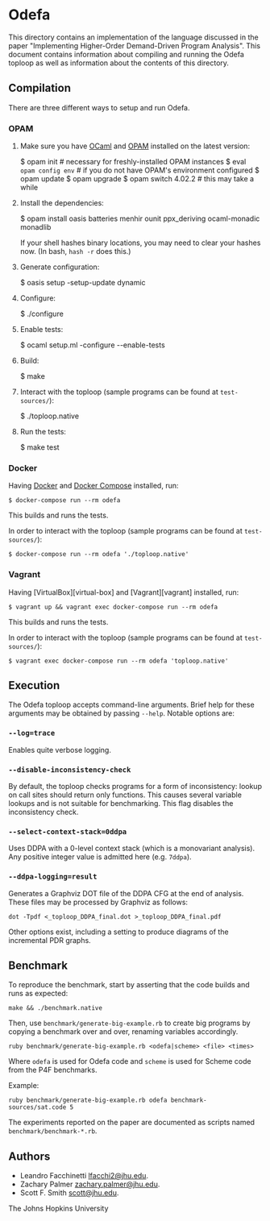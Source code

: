 Odefa
=====

This directory contains an implementation of the language discussed in the paper
"Implementing Higher-Order Demand-Driven Program Analysis".  This document contains
information about compiling and running the Odefa toploop as well as information
about the contents of this directory.

Compilation
-----------

There are three different ways to setup and run Odefa.

### OPAM

1. Make sure you have [OCaml][ocaml] and [OPAM][opam] installed on the latest
   version:

    $ opam init  # necessary for freshly-installed OPAM instances
    $ eval `opam config env`  # if you do not have OPAM's environment configured
    $ opam update
    $ opam upgrade
    $ opam switch 4.02.2  # this may take a while

2. Install the dependencies:

    $ opam install oasis batteries menhir ounit ppx_deriving ocaml-monadic monadlib
   
   If your shell hashes binary locations, you may need to clear your hashes now.
   (In bash, `hash -r` does this.)

3. Generate configuration:

    $ oasis setup -setup-update dynamic

4. Configure:

    $ ./configure

5. Enable tests:

    $ ocaml setup.ml -configure --enable-tests

6. Build:

    $ make

7. Interact with the toploop (sample programs can be found at `test-sources/`):

    $ ./toploop.native

8. Run the tests:

    $ make test

### Docker

Having [Docker][docker] and [Docker Compose][docker-compose] installed, run:

    $ docker-compose run --rm odefa

This builds and runs the tests.

In order to interact with the toploop (sample programs can be found at
`test-sources/`):

    $ docker-compose run --rm odefa './toploop.native'
    
### Vagrant

Having [VirtualBox][virtual-box] and [Vagrant][vagrant] installed, run:

    $ vagrant up && vagrant exec docker-compose run --rm odefa

This builds and runs the tests.

In order to interact with the toploop (sample programs can be found at
`test-sources/`):

    $ vagrant exec docker-compose run --rm odefa 'toploop.native'
    
Execution
---------

The Odefa toploop accepts command-line arguments.  Brief help for these
arguments may be obtained by passing `--help`.  Notable options are:

### `--log=trace`

Enables quite verbose logging.

### `--disable-inconsistency-check`

By default, the toploop checks programs for a form of inconsistency: lookup on
call sites should return only functions.  This causes several variable lookups
and is not suitable for benchmarking.  This flag disables the inconsistency
check.

### `--select-context-stack=0ddpa`

Uses DDPA with a 0-level context stack (which is a monovariant analysis).  Any positive integer value is admitted here (e.g. `7ddpa`).

### `--ddpa-logging=result`

Generates a Graphviz DOT file of the DDPA CFG at the end of analysis.  These files may be processed by Graphviz as follows:

    dot -Tpdf <_toploop_DDPA_final.dot >_toploop_DDPA_final.pdf

Other options exist, including a setting to produce diagrams of the incremental PDR graphs.
                    
Benchmark
---------

To reproduce the benchmark, start by asserting that the code builds and runs as
expected:

    make && ./benchmark.native

Then, use `benchmark/generate-big-example.rb` to create big programs by copying
a benchmark over and over, renaming variables accordingly.

    ruby benchmark/generate-big-example.rb <odefa|scheme> <file> <times>

Where `odefa` is used for Odefa code and `scheme` is used for Scheme code from
the P4F benchmarks.

Example:

    ruby benchmark/generate-big-example.rb odefa benchmark-sources/sat.code 5

The experiments reported on the paper are documented as scripts named
`benchmark/benchmark-*.rb`.

Authors
-------

- Leandro Facchinetti <lfacchi2@jhu.edu>.
- Zachary Palmer <zachary.palmer@jhu.edu>.
- Scott F. Smith <scott@jhu.edu>.

The Johns Hopkins University


[ocaml]: https://ocaml.org/
[opam]: https://opam.ocaml.org/
[docker]: https://www.docker.com/
[docker-compose]: https://docs.docker.com/compose/
